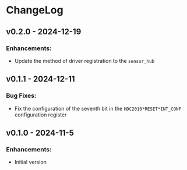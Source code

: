 # ChangeLog

## v0.2.0 - 2024-12-19

### Enhancements:

* Update the method of driver registration to the `sensor_hub`

## v0.1.1 - 2024-12-11

### Bug Fixes:

* Fix the configuration of the seventh bit in the ``HDC2010*RESET*INT_CONF`` configuration register

## v0.1.0 - 2024-11-5

### Enhancements:

* Initial version
